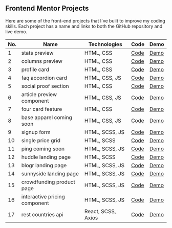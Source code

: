 ## Frontend Mentor Projects

Here are some of the front-end projects that I've built to improve my coding skills. Each project has a name and links to both the GitHub repository and live demo.

| No. | Name | Technologies | Code | Demo |
| --- | ---- | ------------| ---- | ---- |
| 1 | stats preview | HTML, CSS | [Code](https://github.com/GiorgiPasieshvili/fem-challenges/tree/main/stats-preview) | [Demo](https://giorgipasieshvili.github.io/fem-challenges/stats-preview/) |
| 2 | columns preview | HTML, CSS | [Code](https://github.com/GiorgiPasieshvili/fem-challenges/tree/main/columns-preview) | [Demo](https://giorgipasieshvili.github.io/fem-challenges/columns-preview/) |
| 3 | profile card | HTML, CSS | [Code](https://github.com/GiorgiPasieshvili/fem-challenges/tree/main/profile-card) | [Demo](https://giorgipasieshvili.github.io/fem-challenges/profile-card/) |
| 4 | faq accordion card | HTML, CSS, JS | [Code](https://github.com/GiorgiPasieshvili/fem-challenges/tree/main/faq-accordion-card) | [Demo](https://giorgipasieshvili.github.io/fem-challenges/faq-accordion-card/) |
| 5 | social proof section | HTML, CSS | [Code](https://github.com/GiorgiPasieshvili/fem-challenges/tree/main/social-proof-section) | [Demo](https://giorgipasieshvili.github.io/fem-challenges/social-proof-section/) |
| 6 | article preview component | HTML, CSS, JS | [Code](https://github.com/GiorgiPasieshvili/fem-challenges/tree/main/article-preview-component) | [Demo](https://giorgipasieshvili.github.io/fem-challenges/article-preview-component/) |
| 7 | four card feature | HTML, CSS | [Code](https://github.com/GiorgiPasieshvili/fem-challenges/tree/main/four-card-feature) | [Demo](https://giorgipasieshvili.github.io/fem-challenges/four-card-feature/) |
| 8 | base apparel coming soon | HTML, CSS, JS | [Code](https://github.com/GiorgiPasieshvili/fem-challenges/tree/main/base-apparel-coming-soon) | [Demo](https://giorgipasieshvili.github.io/fem-challenges/base-apparel-coming-soon/) |
| 9 | signup form | HTML, SCSS, JS | [Code](https://github.com/GiorgiPasieshvili/fem-challenges/tree/main/signup-form) | [Demo](https://giorgipasieshvili.github.io/fem-challenges/signup-form/) |
| 10 | single price grid | HTML, SCSS | [Code](https://github.com/GiorgiPasieshvili/fem-challenges/tree/main/single-price-grid) | [Demo](https://giorgipasieshvili.github.io/fem-challenges/single-price-grid/) |
| 11 | ping coming soon | HTML, SCSS, JS | [Code](https://github.com/GiorgiPasieshvili/fem-challenges/tree/main/ping-coming-soon) | [Demo](https://giorgipasieshvili.github.io/fem-challenges/ping-coming-soon/) |
| 12 | huddle landing page | HTML, SCSS | [Code](https://github.com/GiorgiPasieshvili/fem-challenges/tree/main/huddle-landing-page) | [Demo](https://giorgipasieshvili.github.io/fem-challenges/huddle-landing-page/) |
| 13 | blogr landing page | HTML, SCSS, JS | [Code](https://github.com/GiorgiPasieshvili/fem-challenges/tree/main/blogr-landing-page) | [Demo](https://giorgipasieshvili.github.io/fem-challenges/blogr-landing-page/) |
| 14 | sunnyside landing page | HTML, SCSS, JS | [Code](https://github.com/GiorgiPasieshvili/fem-challenges/tree/main/sunnyside-landing-page) | [Demo](https://giorgipasieshvili.github.io/fem-challenges/sunnyside-landing-page/) |
| 15 | crowdfunding product page | HTML, SCSS, JS | [Code](https://github.com/GiorgiPasieshvili/fem-challenges/tree/main/crowdfunding-product-page) | [Demo](https://giorgipasieshvili.github.io/fem-challenges/crowdfunding-product-page/) |
| 16 | interactive pricing component | HTML, SCSS, JS | [Code](https://github.com/GiorgiPasieshvili/fem-challenges/tree/main/interactive-pricing-component) | [Demo](https://giorgipasieshvili.github.io/fem-challenges/interactive-pricing-component/) |
| 17 | rest countries api | React, SCSS, Axios | [Code](https://github.com/GiorgiPasieshvili/fem-challenges/tree/main/rest-countries-api) | [Demo](https://fem-challenges-rest-countries-api.netlify.app/) |
